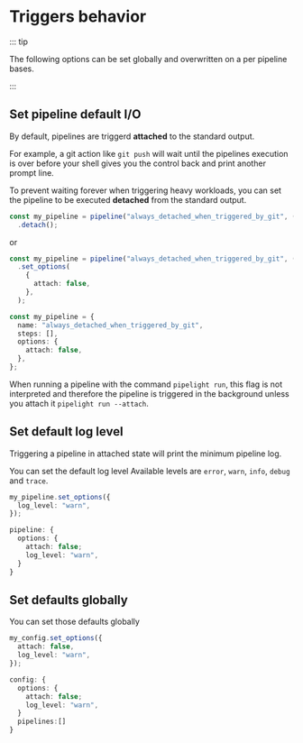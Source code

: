 <script setup lang="ts">
import { api } from "@utils/preferences.ts";
import Sync from '@components/Sync.vue';
import ASync from '@components/ASync.vue';
</script>

# Triggers behavior

::: tip

The following options can be set globally and overwritten on a per pipeline
bases.

:::

## Set pipeline default I/O

By default, pipelines are triggerd **attached** to the standard output.

For example, a git action like `git push` will wait until the pipelines
execution is over before your shell gives you the control back and print another
prompt line.

To prevent waiting forever when triggering heavy workloads, you can set the
pipeline to be executed **detached** from the standard output.

<div v-if="api.compositions">

```ts
const my_pipeline = pipeline("always_detached_when_triggered_by_git", () => [])
  .detach();
```

or

```ts
const my_pipeline = pipeline("always_detached_when_triggered_by_git", () => [])
  .set_options(
    {
      attach: false,
    },
  );
```

</div>
<div v-else>

```ts
const my_pipeline = {
  name: "always_detached_when_triggered_by_git",
  steps: [],
  options: {
    attach: false,
  },
};
```

</div>

When running a pipeline with the command `pipelight run`, this flag is not
interpreted and therefore the pipeline is triggered in the background unless you
attach it `pipelight run --attach`.

## Set default log level

Triggering a pipeline in attached state will print the minimum pipeline log.

You can set the default log level Available levels are `error`, `warn`, `info`,
`debug` and `trace`.

<div v-if="api.compositions">

```ts
my_pipeline.set_options({
  log_level: "warn",
});
```

</div>
<div v-else>

```ts
pipeline: {
  options: {
    attach: false;
    log_level: "warn",
  }
}
```

</div>

## Set defaults globally

You can set those defaults globally

<div v-if="api.compositions">

```ts
my_config.set_options({
  attach: false,
  log_level: "warn",
});
```

</div>
<div v-else>

```ts
config: {
  options: {
    attach: false;
    log_level: "warn",
  }
  pipelines:[]
}
```

</div>
